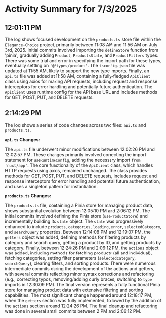 # Activity Summary for 7/3/2025

## 12:01:11 PM
The log shows focused development on the `products.ts` store file within the `Elegance-Choice` project, primarily between 11:08 AM and 11:56 AM on July 3rd, 2025.  Initial commits involved importing the `defineStore` function from 'pinia', gradually adding  `Product`, `ProductsState`, and `ProductFilters` types. There was some trial and error in specifying the import path for these types, eventually settling on `'@/types/product'`.  The `tsconfig.json` file was updated at 11:55 AM, likely to support the new type imports. Finally, an `api.ts` file was added at 11:58 AM, containing a fully-fledged `ApiClient` class using axios for making API requests, including request and response interceptors for error handling and potentially future authentication.  The `ApiClient` uses runtime config for the API base URL and includes methods for GET, POST, PUT, and DELETE requests.


## 2:14:29 PM
The log shows a series of code changes across two files: `api.ts` and `products.ts`.

**`api.ts` Changes:**

The `api.ts` file underwent minor modifications between 12:02:26 PM and 12:02:57 PM.  These changes primarily involved correcting the import statement for `useRuntimeConfig`, adding the necessary import `from 'nuxt/app'`. The core functionality of the `ApiClient` class, which handles HTTP requests using axios, remained unchanged.  The class provides methods for GET, POST, PUT, and DELETE requests, includes request and response interceptors for error handling and potential future authentication, and uses a singleton pattern for instantiation.

**`products.ts` Changes:**

The `products.ts` file, containing a Pinia store for managing product data, shows substantial evolution between 12:05:10 PM and 2:06:12 PM.  The initial commits involved defining the Pinia store (`useProductStore`) and incrementally building its `state` object.  The `state` was progressively enhanced to include `products`, `categories`, `loading`, `error`, `selectedCategory`, and `searchQuery` properties.  Between 12:14:08 PM and 12:19:07 PM, the `getters` object was added, defining methods for filtering products by category and search query, getting a product by ID, and getting products by category.  Finally,  between 12:24:26 PM and 2:06:12 PM, the `actions` object was added, including methods for fetching products (all and individual), fetching categories, setting filter parameters (`selectedCategory`, `searchQuery`), clearing filters, and sorting products.  There were numerous intermediate commits during the development of the actions and getters, with several commits reflecting minor syntax corrections and refactoring (e.g., correcting typos, removing/adding curly braces, switching to `type` imports in 12:30:09 PM).  The final version represents a fully functional Pinia store for managing product data with extensive filtering and sorting capabilities.  The most significant change happened around 12:18:17 PM, when the `getters` section was fully implemented, followed by the addition of the `actions` section  around 12:24:26 PM.  The final cleanup and refactoring was done in several small commits between 2 PM and 2:06:12 PM.
